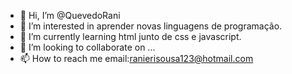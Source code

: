 - 👋 Hi, I’m @QuevedoRani
- 👀 I’m interested in  aprender novas linguagens de programação.
- 🌱 I’m currently learning html junto de css e javascript.
- 💞️ I’m looking to collaborate on ...
- 📫 How to reach me email:ranierisousa123@hotmail.com

<!---
QuevedoRani/QuevedoRani is a ✨ special ✨ repository because its `README.md` (this file) appears on your GitHub profile.
You can click the Preview link to take a look at your changes.
--->

